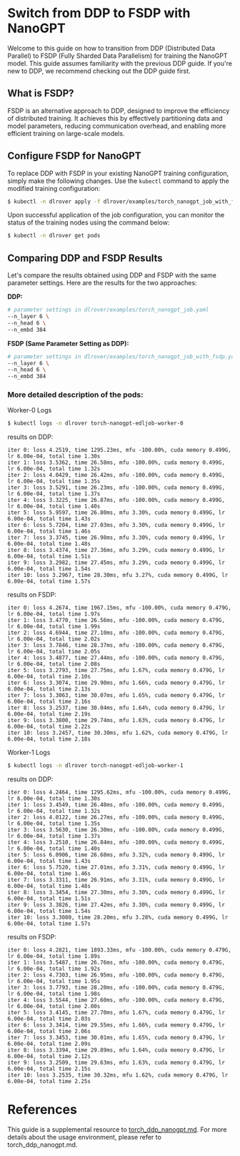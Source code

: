 # Switch from DDP to FSDP with NanoGPT

Welcome to this guide on how to transition from DDP (Distributed Data Parallel) to FSDP (Fully Sharded Data Parallelism) for training the NanoGPT model. This guide assumes familiarity with the previous DDP guide. If you're new to DDP, we recommend checking out the DDP guide first.

## What is FSDP?

FSDP is an alternative approach to DDP, designed to improve the efficiency of distributed training. It achieves this by effectively partitioning data and model parameters, reducing communication overhead, and enabling more efficient training on large-scale models.

## Configure FSDP for NanoGPT

To replace DDP with FSDP in your existing NanoGPT training configuration, simply make the following changes. Use the `kubectl` command to apply the modified training configuration:

```bash
$ kubectl -n dlrover apply -f dlrover/examples/torch_nanogpt_job_with_fsdp.yaml
```

Upon successful application of the job configuration, you can monitor the status of the training nodes using the command below:

```bash
$ kubectl -n dlrover get pods
```

## Comparing DDP and FSDP Results

Let's compare the results obtained using DDP and FSDP with the same parameter settings. Here are the results for the two approaches:

**DDP:**

```bash
# parameter settings in dlrover/examples/torch_nanogpt_job.yaml
--n_layer 6 \
--n_head 6 \
--n_embd 384
```

**FSDP (Same Parameter Setting as DDP):**

```bash
# parameter settings in dlrover/examples/torch_nanogpt_job_with_fsdp.yaml
--n_layer 6 \
--n_head 6 \
--n_embd 384
```

### More detailed description of the pods:

Worker-0 Logs

```bash
$ kubectl logs -n dlrover torch-nanogpt-edljob-worker-0
```

results on DDP:

```
iter 0: loss 4.2519, time 1295.23ms, mfu -100.00%, cuda memory 0.499G, lr 6.00e-04, total time 1.30s
iter 1: loss 3.5362, time 26.58ms, mfu -100.00%, cuda memory 0.499G, lr 6.00e-04, total time 1.32s
iter 2: loss 4.0429, time 26.42ms, mfu -100.00%, cuda memory 0.499G, lr 6.00e-04, total time 1.35s
iter 3: loss 3.5291, time 26.23ms, mfu -100.00%, cuda memory 0.499G, lr 6.00e-04, total time 1.37s
iter 4: loss 3.3225, time 26.87ms, mfu -100.00%, cuda memory 0.499G, lr 6.00e-04, total time 1.40s
iter 5: loss 5.9597, time 26.80ms, mfu 3.30%, cuda memory 0.499G, lr 6.00e-04, total time 1.43s
iter 6: loss 5.7204, time 27.03ms, mfu 3.30%, cuda memory 0.499G, lr 6.00e-04, total time 1.46s
iter 7: loss 3.3745, time 26.98ms, mfu 3.30%, cuda memory 0.499G, lr 6.00e-04, total time 1.48s
iter 8: loss 3.4374, time 27.36ms, mfu 3.29%, cuda memory 0.499G, lr 6.00e-04, total time 1.51s
iter 9: loss 3.2982, time 27.45ms, mfu 3.29%, cuda memory 0.499G, lr 6.00e-04, total time 1.54s
iter 10: loss 3.2967, time 28.30ms, mfu 3.27%, cuda memory 0.499G, lr 6.00e-04, total time 1.57s
```

results on FSDP:

```
iter 0: loss 4.2674, time 1967.15ms, mfu -100.00%, cuda memory 0.479G, lr 6.00e-04, total time 1.97s
iter 1: loss 3.4770, time 26.56ms, mfu -100.00%, cuda memory 0.479G, lr 6.00e-04, total time 1.99s
iter 2: loss 4.6944, time 27.10ms, mfu -100.00%, cuda memory 0.479G, lr 6.00e-04, total time 2.02s
iter 3: loss 3.7846, time 28.37ms, mfu -100.00%, cuda memory 0.479G, lr 6.00e-04, total time 2.05s
iter 4: loss 3.4877, time 27.44ms, mfu -100.00%, cuda memory 0.479G, lr 6.00e-04, total time 2.08s
iter 5: loss 3.2793, time 27.75ms, mfu 1.67%, cuda memory 0.479G, lr 6.00e-04, total time 2.10s
iter 6: loss 3.3074, time 29.90ms, mfu 1.66%, cuda memory 0.479G, lr 6.00e-04, total time 2.13s
iter 7: loss 3.3063, time 30.07ms, mfu 1.65%, cuda memory 0.479G, lr 6.00e-04, total time 2.16s
iter 8: loss 3.2537, time 30.04ms, mfu 1.64%, cuda memory 0.479G, lr 6.00e-04, total time 2.19s
iter 9: loss 3.3800, time 29.74ms, mfu 1.63%, cuda memory 0.479G, lr 6.00e-04, total time 2.22s
iter 10: loss 3.2457, time 30.30ms, mfu 1.62%, cuda memory 0.479G, lr 6.00e-04, total time 2.18s
```

Worker-1 Logs

```bash
$ kubectl logs -n dlrover torch-nanogpt-edljob-worker-1
```

results on DDP:

```
iter 0: loss 4.2464, time 1295.62ms, mfu -100.00%, cuda memory 0.499G, lr 6.00e-04, total time 1.30s
iter 1: loss 3.4549, time 26.48ms, mfu -100.00%, cuda memory 0.499G, lr 6.00e-04, total time 1.32s
iter 2: loss 4.0122, time 26.27ms, mfu -100.00%, cuda memory 0.499G, lr 6.00e-04, total time 1.35s
iter 3: loss 3.5630, time 26.30ms, mfu -100.00%, cuda memory 0.499G, lr 6.00e-04, total time 1.37s
iter 4: loss 3.2510, time 26.84ms, mfu -100.00%, cuda memory 0.499G, lr 6.00e-04, total time 1.40s
iter 5: loss 6.0906, time 26.68ms, mfu 3.32%, cuda memory 0.499G, lr 6.00e-04, total time 1.43s
iter 6: loss 5.7520, time 27.01ms, mfu 3.31%, cuda memory 0.499G, lr 6.00e-04, total time 1.46s
iter 7: loss 3.3311, time 26.91ms, mfu 3.31%, cuda memory 0.499G, lr 6.00e-04, total time 1.48s
iter 8: loss 3.3454, time 27.30ms, mfu 3.30%, cuda memory 0.499G, lr 6.00e-04, total time 1.51s
iter 9: loss 3.3826, time 27.42ms, mfu 3.30%, cuda memory 0.499G, lr 6.00e-04, total time 1.54s
iter 10: loss 3.3080, time 28.20ms, mfu 3.28%, cuda memory 0.499G, lr 6.00e-04, total time 1.57s
```

results on FSDP:

```
iter 0: loss 4.2821, time 1893.33ms, mfu -100.00%, cuda memory 0.479G, lr 6.00e-04, total time 1.89s
iter 1: loss 3.5487, time 26.76ms, mfu -100.00%, cuda memory 0.479G, lr 6.00e-04, total time 1.92s
iter 2: loss 4.7303, time 26.95ms, mfu -100.00%, cuda memory 0.479G, lr 6.00e-04, total time 1.95s
iter 3: loss 3.7793, time 28.20ms, mfu -100.00%, cuda memory 0.479G, lr 6.00e-04, total time 1.98s
iter 4: loss 3.5544, time 27.60ms, mfu -100.00%, cuda memory 0.479G, lr 6.00e-04, total time 2.00s
iter 5: loss 3.4145, time 27.70ms, mfu 1.67%, cuda memory 0.479G, lr 6.00e-04, total time 2.03s
iter 6: loss 3.3414, time 29.55ms, mfu 1.66%, cuda memory 0.479G, lr 6.00e-04, total time 2.06s
iter 7: loss 3.3453, time 30.01ms, mfu 1.65%, cuda memory 0.479G, lr 6.00e-04, total time 2.09s
iter 8: loss 3.3394, time 29.89ms, mfu 1.64%, cuda memory 0.479G, lr 6.00e-04, total time 2.12s
iter 9: loss 3.2509, time 29.63ms, mfu 1.63%, cuda memory 0.479G, lr 6.00e-04, total time 2.15s
iter 10: loss 3.2535, time 30.32ms, mfu 1.62%, cuda memory 0.479G, lr 6.00e-04, total time 2.25s
```

# References

This guide is a supplemental resource to [torch_ddp_nanogpt.md](./torch_ddp_nanogpt.md). For more details about the usage environment, please refer to torch_ddp_nanogpt.md.